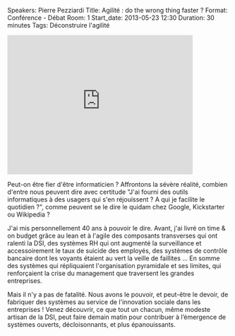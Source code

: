 Speakers: Pierre Pezziardi
Title: Agilité : do the wrong thing faster ?
Format: Conférence - Débat
Room: 1
Start_date: 2013-05-23 12:30
Duration: 30 minutes
Tags: Déconstruire l'agilité


<iframe width="420" height="315" src="http://www.youtube.com/embed/nDLjplZ_0yw" frameborder="0" allowfullscreen></iframe>


Peut-on être fier d'être informaticien ?
Affrontons la sévère réalité, combien d'entre nous peuvent dire avec certitude "J'ai fourni des outils informatiques à des usagers qui s'en réjouissent ? A qui je facilite le quotidien ?", comme peuvent se le dire le quidam chez Google, Kickstarter ou Wikipedia ?

J'ai mis personnellement 40 ans à pouvoir le dire.
Avant, j'ai livré on time & on budget grâce au lean et à l'agile des composants transverses qui ont ralenti la DSI, des systèmes RH qui ont augmenté la surveillance et accessoirement le taux de suicide des employés, des systèmes de contrôle bancaire dont les voyants étaient au vert la veille de faillites ... 
En somme des systèmes qui répliquaient l'organisation pyramidale et ses limites, qui renforçaient la crise du management que traversent les grandes entreprises.

Mais il n'y a pas de fatalité.
Nous avons le pouvoir, et peut-être le devoir, de fabriquer des systèmes au service de l'innovation sociale dans les entreprises !
Venez découvrir, ce que tout un chacun, même modeste artisan de la DSI, peut faire demain matin pour contribuer à l’émergence de systèmes ouverts, décloisonnants, et plus épanouissants.
